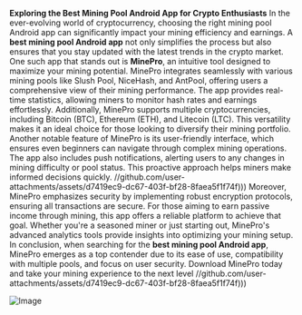 **Exploring the Best Mining Pool Android App for Crypto Enthusiasts**
In the ever-evolving world of cryptocurrency, choosing the right mining pool Android app can significantly impact your mining efficiency and earnings. A **best mining pool Android app** not only simplifies the process but also ensures that you stay updated with the latest trends in the crypto market. One such app that stands out is **MinePro**, an intuitive tool designed to maximize your mining potential.
MinePro integrates seamlessly with various mining pools like Slush Pool, NiceHash, and AntPool, offering users a comprehensive view of their mining performance. The app provides real-time statistics, allowing miners to monitor hash rates and earnings effortlessly. Additionally, MinePro supports multiple cryptocurrencies, including Bitcoin (BTC), Ethereum (ETH), and Litecoin (LTC). This versatility makes it an ideal choice for those looking to diversify their mining portfolio.
Another notable feature of MinePro is its user-friendly interface, which ensures even beginners can navigate through complex mining operations. The app also includes push notifications, alerting users to any changes in mining difficulty or pool status. This proactive approach helps miners make informed decisions quickly.
 //github.com/user-attachments/assets/d7419ec9-dc67-403f-bf28-8faea5f1f74f)))
Moreover, MinePro emphasizes security by implementing robust encryption protocols, ensuring all transactions are secure. For those aiming to earn passive income through mining, this app offers a reliable platform to achieve that goal. Whether you're a seasoned miner or just starting out, MinePro's advanced analytics tools provide insights into optimizing your mining setup.
In conclusion, when searching for the **best mining pool Android app**, MinePro emerges as a top contender due to its ease of use, compatibility with multiple pools, and focus on user security. Download MinePro today and take your mining experience to the next level //github.com/user-attachments/assets/d7419ec9-dc67-403f-bf28-8faea5f1f74f)))

![Image](https://github.com/user-attachments/assets/d7419ec9-dc67-403f-bf28-8faea5f1f74f)
